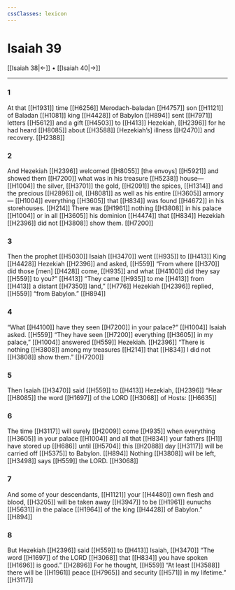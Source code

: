 ```yaml
---
cssClasses: lexicon
---
```


# Isaiah 39

[[Isaiah 38|←]] • [[Isaiah 40|→]]

---

### 1
At that [[H1931]] time [[H6256]] Merodach-baladan [[H4757]] son [[H1121]] of Baladan [[H1081]] king [[H4428]] of Babylon [[H894]] sent [[H7971]] letters [[H5612]] and a gift [[H4503]] to [[H413]] Hezekiah, [[H2396]] for he had heard [[H8085]] about [[H3588]] [Hezekiah’s] illness [[H2470]] and recovery. [[H2388]]

### 2
And Hezekiah [[H2396]] welcomed [[H8055]] [the envoys] [[H5921]] and showed them [[H7200]] what was in his treasure [[H5238]] house— [[H1004]] the silver, [[H3701]] the gold, [[H2091]] the spices, [[H1314]] and the precious [[H2896]] oil, [[H8081]] as well as his entire [[H3605]] armory— [[H1004]] everything [[H3605]] that [[H834]] was found [[H4672]] in his storehouses. [[H214]] There was [[H1961]] nothing [[H3808]] in his palace [[H1004]] or in all [[H3605]] his dominion [[H4474]] that [[H834]] Hezekiah [[H2396]] did not [[H3808]] show them. [[H7200]]

### 3
Then the prophet [[H5030]] Isaiah [[H3470]] went [[H935]] to [[H413]] King [[H4428]] Hezekiah [[H2396]] and asked, [[H559]] “From where [[H370]] did those [men] [[H428]] come, [[H935]] and what [[H4100]] did they say [[H559]] to you?” [[H413]] “They came [[H935]] to me [[H413]] from [[H413]] a distant [[H7350]] land,” [[H776]] Hezekiah [[H2396]] replied, [[H559]] “from Babylon.” [[H894]]

### 4
“What [[H4100]] have they seen [[H7200]] in your palace?” [[H1004]] Isaiah asked. [[H559]] “They have seen [[H7200]] everything [[H3605]] in my palace,” [[H1004]] answered [[H559]] Hezekiah. [[H2396]] “There is nothing [[H3808]] among my treasures [[H214]] that [[H834]] I did not [[H3808]] show them.” [[H7200]]

### 5
Then Isaiah [[H3470]] said [[H559]] to [[H413]] Hezekiah, [[H2396]] “Hear [[H8085]] the word [[H1697]] of the LORD [[H3068]] of Hosts: [[H6635]]

### 6
The time [[H3117]] will surely [[H2009]] come [[H935]] when everything [[H3605]] in your palace [[H1004]] and all that [[H834]] your fathers [[H1]] have stored up [[H686]] until [[H5704]] this [[H2088]] day [[H3117]] will be carried off [[H5375]] to Babylon. [[H894]] Nothing [[H3808]] will be left, [[H3498]] says [[H559]] the LORD. [[H3068]]

### 7
And some of your descendants, [[H1121]] your [[H4480]] own flesh and blood, [[H3205]] will be taken away [[H3947]] to be [[H1961]] eunuchs [[H5631]] in the palace [[H1964]] of the king [[H4428]] of Babylon.” [[H894]]

### 8
But Hezekiah [[H2396]] said [[H559]] to [[H413]] Isaiah, [[H3470]] “The word [[H1697]] of the LORD [[H3068]] that [[H834]] you have spoken [[H1696]] is good.” [[H2896]] For he thought, [[H559]] “At least [[H3588]] there will be [[H1961]] peace [[H7965]] and security [[H571]] in my lifetime.” [[H3117]]


